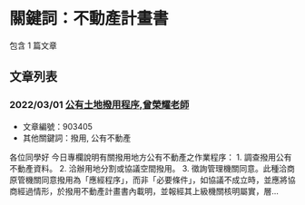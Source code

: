 # 關鍵詞：不動產計畫書

包含 1 篇文章

## 文章列表

### 2022/03/01 [公有土地撥用程序,曾榮耀老師](../../articles/903405_%E5%85%AC%E6%9C%89%E5%9C%9F%E5%9C%B0%E6%92%A5%E7%94%A8%E7%A8%8B%E5%BA%8F%2C%E6%9B%BE%E6%A6%AE%E8%80%80%E8%80%81%E5%B8%AB.md)
- 文章編號：903405
- 其他關鍵詞：撥用, 公有不動產

各位同學好 今日專欄說明有關撥用地方公有不動產之作業程序： 1. 調查撥用公有不動產資料。 2. 洽辦用地分割或協議空間撥用。 3. 徵詢管理機關同意。此種洽商原管機關同意撥用為「應經程序」，而非「必要條件」，如協議不成立時，並應將協商經過情形，於撥用不動產計畫書內載明，並報經其上級機關核明屬實，層...
